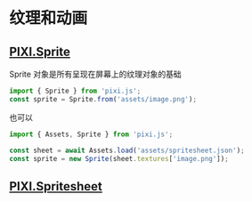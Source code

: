 # 纹理和动画

## [PIXI.Sprite](https://pixijs.download/release/docs/PIXI.Sprite.html)
Sprite 对象是所有呈现在屏幕上的纹理对象的基础
```javascript
import { Sprite } from 'pixi.js';
const sprite = Sprite.from('assets/image.png');
```
也可以
```javascript
import { Assets, Sprite } from 'pixi.js';

const sheet = await Assets.load('assets/spritesheet.json');
const sprite = new Sprite(sheet.textures['image.png']);
```
## [PIXI.Spritesheet](https://pixijs.download/release/docs/PIXI.Spritesheet.html)
